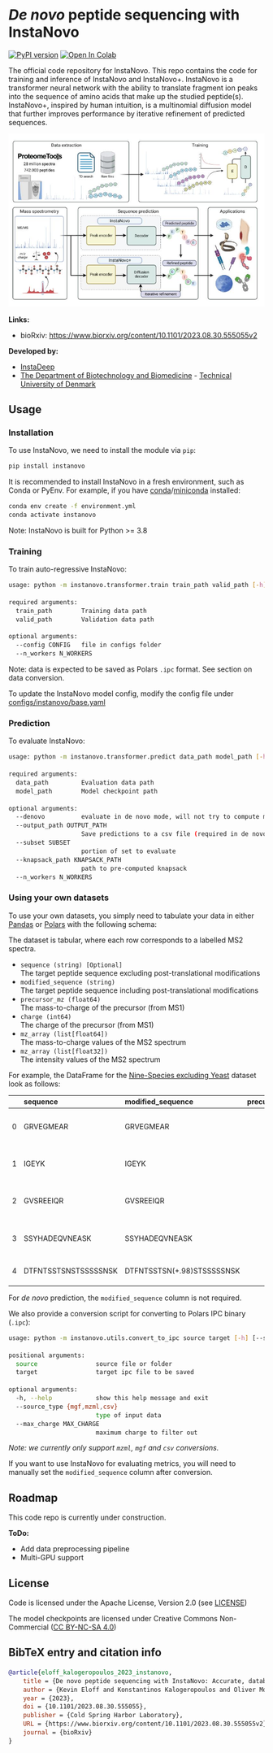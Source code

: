 # _De novo_ peptide sequencing with InstaNovo

[![PyPI version](https://badge.fury.io/py/instanovo.svg)](https://badge.fury.io/py/instanovo)
<a target="_blank" href="https://colab.research.google.com/github/instadeepai/InstaNovo/blob/main/notebooks/getting_started_with_instanovo.ipynb">
<img src="https://colab.research.google.com/assets/colab-badge.svg" alt="Open In Colab"/> </a>

The official code repository for InstaNovo. This repo contains the code for training and inference
of InstaNovo and InstaNovo+. InstaNovo is a transformer neural network with the ability to translate
fragment ion peaks into the sequence of amino acids that make up the studied peptide(s). InstaNovo+,
inspired by human intuition, is a multinomial diffusion model that further improves performance by
iterative refinement of predicted sequences.

![Graphical Abstract](https://raw.githubusercontent.com/instadeepai/InstaNovo/main/graphical_abstract.jpeg)

**Links:**

- bioRxiv: https://www.biorxiv.org/content/10.1101/2023.08.30.555055v2

**Developed by:**

- [InstaDeep](https://www.instadeep.com/)
- [The Department of Biotechnology and Biomedicine](https://orbit.dtu.dk/en/organisations/department-of-biotechnology-and-biomedicine) -
  [Technical University of Denmark](https://www.dtu.dk/)

## Usage

### Installation

To use InstaNovo, we need to install the module via `pip`:

```bash
pip install instanovo
```

It is recommended to install InstaNovo in a fresh environment, such as Conda or PyEnv. For example,
if you have
[conda](https://docs.conda.io/en/latest/)/[miniconda](https://docs.conda.io/projects/miniconda/en/latest/)
installed:

```bash
conda env create -f environment.yml
conda activate instanovo
```

Note: InstaNovo is built for Python >= 3.8

### Training

To train auto-regressive InstaNovo:

```bash
usage: python -m instanovo.transformer.train train_path valid_path [-h] [--config CONFIG] [--n_gpu N_GPU] [--n_workers N_WORKERS]

required arguments:
  train_path        Training data path
  valid_path        Validation data path

optional arguments:
  --config CONFIG   file in configs folder
  --n_workers N_WORKERS
```

Note: data is expected to be saved as Polars `.ipc` format. See section on data conversion.

To update the InstaNovo model config, modify the config file under
[configs/instanovo/base.yaml](https://github.com/instadeepai/InstaNovo/blob/main/configs/instanovo/base.yaml)

### Prediction

To evaluate InstaNovo:

```bash
usage: python -m instanovo.transformer.predict data_path model_path [-h] [--denovo] [--config CONFIG] [--subset SUBSET] [--knapsack_path KNAPSACK_PATH] [--n_workers N_WORKERS]

required arguments:
  data_path         Evaluation data path
  model_path        Model checkpoint path

optional arguments:
  --denovo          evaluate in de novo mode, will not try to compute metrics
  --output_path OUTPUT_PATH
                    Save predictions to a csv file (required in de novo mode)
  --subset SUBSET
                    portion of set to evaluate
  --knapsack_path KNAPSACK_PATH
                    path to pre-computed knapsack
  --n_workers N_WORKERS
```

### Using your own datasets

To use your own datasets, you simply need to tabulate your data in either
[Pandas](https://pandas.pydata.org/) or [Polars](<(https://www.pola.rs/)>) with the following
schema:

The dataset is tabular, where each row corresponds to a labelled MS2 spectra.

- `sequence (string) [Optional]` \
   The target peptide sequence excluding post-translational modifications
- `modified_sequence (string)` \
  The target peptide sequence including post-translational modifications
- `precursor_mz (float64)` \
  The mass-to-charge of the precursor (from MS1)
- `charge (int64)` \
  The charge of the precursor (from MS1)
- `mz_array (list[float64])` \
  The mass-to-charge values of the MS2 spectrum
- `mz_array (list[float32])` \
  The intensity values of the MS2 spectrum

For example, the DataFrame for the
[Nine-Species excluding Yeast](https://huggingface.co/datasets/InstaDeepAI/ms_ninespecies_benchmark)
dataset look as follows:

|     | sequence             | modified_sequence          | precursor_mz | precursor_charge | mz_array                             | intensity_array                     |
| --: | :------------------- | :------------------------- | -----------: | ---------------: | :----------------------------------- | :---------------------------------- |
|   0 | GRVEGMEAR            | GRVEGMEAR                  |      335.502 |                3 | [102.05527 104.052956 113.07079 ...] | [ 767.38837 2324.8787 598.8512 ...] |
|   1 | IGEYK                | IGEYK                      |      305.165 |                2 | [107.07023 110.071236 111.11693 ...] | [ 1055.4957 2251.3171 35508.96 ...] |
|   2 | GVSREEIQR            | GVSREEIQR                  |      358.528 |                3 | [103.039444 109.59844 112.08704 ...] | [801.19995 460.65268 808.3431 ...]  |
|   3 | SSYHADEQVNEASK       | SSYHADEQVNEASK             |      522.234 |                3 | [101.07095 102.0552 110.07163 ...]   | [ 989.45154 2332.653 1170.6191 ...] |
|   4 | DTFNTSSTSNSTSSSSSNSK | DTFNTSSTSN(+.98)STSSSSSNSK |      676.282 |                3 | [119.82458 120.08073 120.2038 ...]   | [ 487.86942 4806.1377 516.8846 ...] |

For _de novo_ prediction, the `modified_sequence` column is not required.

We also provide a conversion script for converting to Polars IPC binary (`.ipc`):

```bash
usage: python -m instanovo.utils.convert_to_ipc source target [-h] [--source_type {mgf,mzml,csv}] [--max_charge MAX_CHARGE] [--verbose]

positional arguments:
  source                source file or folder
  target                target ipc file to be saved

optional arguments:
  -h, --help            show this help message and exit
  --source_type {mgf,mzml,csv}
                        type of input data
  --max_charge MAX_CHARGE
                        maximum charge to filter out
```

_Note: we currently only support `mzml`, `mgf` and `csv` conversions._

If you want to use InstaNovo for evaluating metrics, you will need to manually set the
`modified_sequence` column after conversion.

## Roadmap

This code repo is currently under construction.

**ToDo:**

- Add data preprocessing pipeline
- Multi-GPU support

## License

Code is licensed under the Apache License, Version 2.0 (see [LICENSE](LICENSE.md))

The model checkpoints are licensed under Creative Commons Non-Commercial
([CC BY-NC-SA 4.0](https://creativecommons.org/licenses/by-nc-sa/4.0/))

## BibTeX entry and citation info

```bibtex
@article{eloff_kalogeropoulos_2023_instanovo,
	title = {De novo peptide sequencing with InstaNovo: Accurate, database-free peptide identification for large scale proteomics experiments},
	author = {Kevin Eloff and Konstantinos Kalogeropoulos and Oliver Morell and Amandla Mabona and Jakob Berg Jespersen and Wesley Williams and Sam van Beljouw and Marcin Skwark and Andreas Hougaard Laustsen and Stan J. J. Brouns and Anne Ljungars and Erwin Marten Schoof and Jeroen Van Goey and Ulrich auf dem Keller and Karim Beguir and Nicolas Lopez Carranza and Timothy Patrick Jenkins},
	year = {2023},
	doi = {10.1101/2023.08.30.555055},
	publisher = {Cold Spring Harbor Laboratory},
	URL = {https://www.biorxiv.org/content/10.1101/2023.08.30.555055v2},
	journal = {bioRxiv}
}
```

